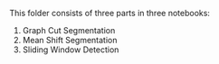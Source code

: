 This folder consists of three parts in three notebooks:
1. Graph Cut Segmentation
2. Mean Shift Segmentation
3. Sliding Window Detection
